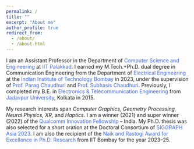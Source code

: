 ```yaml
---
permalink: /
title: ""
excerpt: "About me"
author_profile: true
redirect_from: 
  - /about/
  - /about.html
---
```


I am an Assistant Professor in the Department of <a href="https://cse.iitpkd.ac.in/" style="text-decoration:none"><span style="color:RoyalBlue">Computer Science and Engineering</span></a> at <a href="https://iitpkd.ac.in/" style="text-decoration:none"><span style="color:RoyalBlue">IIT Palakkad</span></a>.
I earned my M.Tech.+Ph.D. dual degree in Communication Engineering from the Department of <a href="https://www.ee.iitb.ac.in/web" style="text-decoration:none"><span style="color:RoyalBlue">Electrical Engineering</span></a> at the <a href="https://www.iitb.ac.in/" style="text-decoration:none"><span style="color:RoyalBlue">Indian Institute of Technology Bombay</span></a> in 2023, under the supervision of <a href="https://www.cse.iitb.ac.in/~paragc/" style="text-decoration:none"><span style="color:RoyalBlue">Prof. Parag Chaudhuri</span></a> and <a href="https://www.ee.iitb.ac.in/~sc/" style="text-decoration:none"><span style="color:RoyalBlue">Prof. Subhasis Chaudhuri</span></a>.
Previously, I completed my B.E. in <a href="http://www.jaduniv.edu.in/view_department.php?deptid=84" style="text-decoration:none"><span style="color:RoyalBlue">Electronics & Telecommunication Engineering</span></a> from <a href="http://www.jaduniv.edu.in/" style="text-decoration:none"><span style="color:RoyalBlue">Jadavpur University</span></a>, Kolkata in 2015.

My research interests span <em>Computer Graphics, Geometry Processing, Neural Physics, XR,</em> and <em>Haptics</em>. I am a winner (2021) and super winner (2022) of the <a href="https://www.qualcomm.com/research/university-relations/innovation-fellowship" style="text-decoration:none"><span style="color:RoyalBlue">Qualcomm Innovation Fellowship</span></a> – India. My Ph.D. thesis was also selected for a short oration at the Doctoral Consortium of <a href="https://asia.siggraph.org/2023/" style="text-decoration:none"><span style="color:RoyalBlue">SIGGRAPH Asia 2023</span></a>. I am also the recipient of the <a href="../files/PhD-Best-Thesis-Award-merged.pdf" style="text-decoration:none"><span style="color:RoyalBlue">Naik and Rastogi Award for Excellence in Ph.D. Research</span></a> from IIT Bombay for the year 2023–25.

<!---
<span style="color:Red">Note</span>: I am not currently offering any short-term project or internships for non-IIT Palakkad students. 
-->

<!--- **Academic Materials:** <a href='../files/Resume_Avirup.pdf' style="text-decoration:none"> <span style="color:RoyalBlue">[Curriculum Vitae]</span> </a> &nbsp; 
<a href='../files/Research_Statement_Avirup.pdf' style="text-decoration:none"> <span style="color:RoyalBlue">[Research Statement]</span> </a> -->

<!--- <span style="color:red">New</span>: **I am looking for postdoc/researcher position in university/industry. Please reach out if you have any leads.** -->
